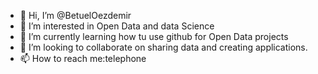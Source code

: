 - 👋 Hi, I’m @BetuelOezdemir
- 👀 I’m interested in Open Data and data Science
- 🌱 I’m currently learning how tu use github for Open Data projects
- 💞️ I’m looking to collaborate on sharing data and creating applications.
- 📫 How to reach me:telephone

<!---
BetuelOezdemir/BetuelOezdemir is a ✨ special ✨ repository because its `README.md` (this file) appears on your GitHub profile.
You can click the Preview link to take a look at your changes.
--->
